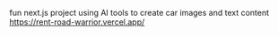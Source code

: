 fun next.js project using AI tools to create car images and text content
https://rent-road-warrior.vercel.app/
